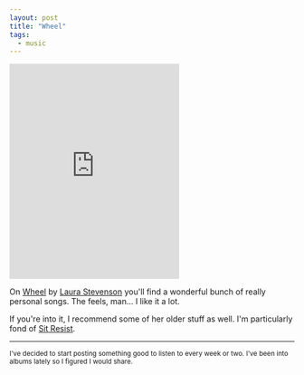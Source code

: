 ```yaml
---
layout: post
title: "Wheel"
tags:
  - music
---
```


<iframe src="https://embed.spotify.com/?uri=http://open.spotify.com/album/6T2PF0oGrBg2Ps8CnQS5x5&theme=white" width="300" height="380" frameborder="0" allowtransparency="true"></iframe>


On [Wheel](http://open.spotify.com/album/6T2PF0oGrBg2Ps8CnQS5x5) by [Laura Stevenson](http://www.laurastevenson.net/) you'll find a wonderful bunch of really personal songs. The feels, man... I like it a lot.

If you're into it, I recommend some of her older stuff as well. I'm particularly fond of [Sit Resist](http://open.spotify.com/album/0rFAh4tw0E0l8N9xmx20TL).

---

<small>
I've decided to start posting something good to listen to every week or two. I've been into albums lately so I figured I would share.
</small>
